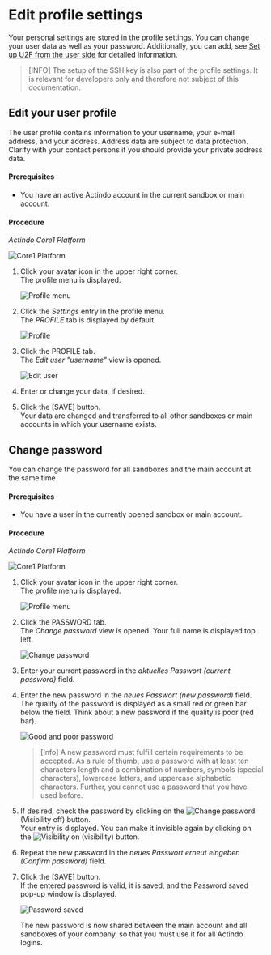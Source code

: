 # Edit profile settings

Your personal settings are stored in the profile settings.  You can change your user data as well as your password. Additionally, you can add, see [Set up U2F from the user side](./01a_UserSetupActindo.md "Set up U2F from the user side") for detailed information. 

> [INFO] The setup of the SSH key is also part of the profile settings. It is relevant for developers only and therefore not subject of this documentation.   



## Edit your user profile

The user profile contains information to your username, your e-mail address, and your address. Address data are subject to data protection. Clarify with your contact persons if you should provide your private address data.

#### Prerequisites
- You have an active Actindo account in the current sandbox or main account.

#### Procedure

*Actindo Core1 Platform*

![Core1 Platform](../../Assets/Screenshots/Core1Platform/Core1.png "[Core1 Platform]")

 1. Click your avatar icon in the upper right corner.   
    The profile menu is displayed.

    ![Profile menu](../../Assets/Screenshots/Core1Platform/UsingCore1/ProfileMenu.png "[Profile menu]")

2. Click the *Settings* entry in the profile menu.   
    The *PROFILE* tab is displayed by default.

    ![Profile](../../Assets/Screenshots/Core1Platform/ProfileSettings/Profile/Profile.png "[Profile]")

2. Click the PROFILE tab.   
   The *Edit user "username"* view is opened.

   ![Edit user](../../Assets/Screenshots/Core1Platform/UsingCore1/UserProfile.png "[Edit user]")

3. Enter or change your data, if desired.

4. Click the [SAVE] button.   
   Your data are changed and transferred to all other sandboxes or main accounts in which your username exists. 

## Change password

 You can change the password for all sandboxes and the main account at the same time.  


#### Prerequisites
- You have a user in the currently opened sandbox or main account.

#### Procedure

*Actindo Core1 Platform*

![Core1 Platform](../../Assets/Screenshots/Core1Platform/Core1.png "[Core1 Platform]")

1. Click your avatar icon in the upper right corner.   
    The profile menu is displayed.

    ![Profile menu](../../Assets/Screenshots/Core1Platform/UsingCore1/ProfileMenu.png "[Profile menu]")

2. Click the PASSWORD tab.   
   The *Change password* view is opened. Your full name is displayed top left.

   ![Change password](../../Assets/Screenshots/Core1Platform/UsingCore1/ProfileChangePassword.png "[Change password]")

3. Enter your current password in the *aktuelles Passwort (current password)* field.

4. Enter the new password in the *neues Passwort (new password)* field.  
   The quality of the password is displayed as a small red or green bar below the field. Think about a new password if the quality is poor (red bar).

     ![Good and poor password](../../Assets/Screenshots/Core1Platform/UsingCore1/ProfilePasswordQuality.png "[Good and poor password]")

   > [Info] A new password must fulfill certain requirements to be accepted. As a rule of thumb, use a password with at least ten characters length and a combination of numbers, symbols (special characters), lowercase letters, and uppercase alphabetic characters. Further, you cannot use a password that you have used before.

5. If desired, check the password by clicking on the ![Change password](../../Assets/Icons/visibility_off.png "[Change password]")(Visibility off) button.   
   Your entry is displayed. You can make it invisible again by clicking on the ![Visibility on](../../Assets/Icons/visibility.png "[Visibility on]") (visibility) button.

6. Repeat the new password in the *neues Passwort erneut eingeben (Confirm password)* field. 

7. Click the [SAVE] button.   
   If the entered password is valid, it is saved, and the Password saved pop-up window is displayed.  


   ![Password saved](../../Assets/Screenshots/Core1Platform/ProfileSettings/Password/PasswordSaved.png "[Password saved]")

   The new password is now shared between the main account and all sandboxes of your company, so that you must use it for all Actindo logins.



